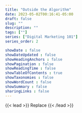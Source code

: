 ```yaml
---
title: "Outside the Algorithm"
date: 2023-05-02T00:16:41-05:00
draft: false
slug: ""
description: ""
tags: [""]
series: ["Digital Marketing 101"]
series_order: 2

showDate : false
showDateUpdated : false
showHeadingAnchors : false
showPagination : false
showReadingTime : false
showTableOfContents : true
showTaxonomies : false 
showWordCount : false
showSummary : false
sharingLinks : false
---
```

{{< lead >}}
Replace
{{< /lead >}}
